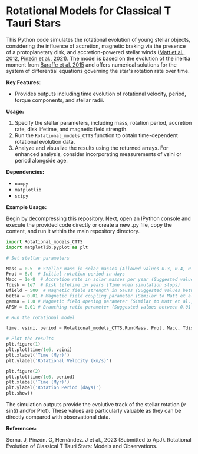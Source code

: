 # Rotational Models for Classical T Tauri Stars

This Python code simulates the rotational evolution of young stellar  objects, considering the influence of accretion, magnetic braking via the presence of a protoplanetary disk, and accretion-powered stellar winds ([Matt et al., 2012](https://iopscience.iop.org/article/10.1088/0004-637X/745/1/101), [Pinzón et al., 2021](https://iopscience.iop.org/article/10.3847/1538-3881/ac04ae)). The model is based on the evolution of the inertia moment from [Baraffe et al. 2015](https://doi.org/10.1051/0004-6361/201425481) and offers numerical solutions for the system of differential equations governing the star's rotation rate over time.

**Key Features:**

- Provides outputs including time evolution of rotational velocity, period, torque components, and stellar radii.

**Usage:**

1. Specify the stellar parameters, including mass, rotation period, accretion rate, disk lifetime, and magnetic field strength.
2. Run the `Rotational_models_CTTS` function to obtain time-dependent rotational evolution data.
3. Analyze and visualize the results using the returned arrays. For enhanced analysis, consider incorporating measurements of vsini or period alongside age.

**Dependencies:**

- `numpy`
- `matplotlib`
- `scipy`

**Example Usage:**

Begin by decompressing this repository. Next, open an IPython console and execute the provided code directly or create a new .py file, copy the content, and run it within the main repository directory.

~~~python
import Rotational_models_CTTS
import matplotlib.pyplot as plt

# Set stellar parameters

Mass = 0.5  # Stellar mass in solar masses (Allowed values 0.3, 0.4, 0.5, and so on until, 1.2)
Prot = 8.0  # Initial rotation period in days
Macc = 1e-8  # Accretion rate in solar masses per year (Suggested values between 1e-10 and 1e-6)
Tdisk = 1e7  # Disk lifetime in years (Time when simulation stops)
Bfield = 500  # Magnetic field strength in Gauss (Suggested values between 100 and 3500 G)
betta = 0.01 # Magnetic field coupling parameter (Similar to Matt et al., 2012)
gamma = 1.0 # Magnetic field opening parameter (Similar to Matt et al., 2012)
APSW = 0.01 # Branching ratio parameter (Suggested values between 0.01 and 0.6)

# Run the rotational model

time, vsini, period = Rotational_models_CTTS.Run(Mass, Prot, Macc, Tdisk, Bfield, betta, gamma, APSW)

# Plot the results
plt.figure(1)
plt.plot(time/1e6, vsini)
plt.xlabel('Time (Myr)')
plt.ylabel('Rotational Velocity (km/s)')

plt.figure(2)
plt.plot(time/1e6, period)
plt.xlabel('Time (Myr)')
plt.ylabel('Rotation Period (days)')
plt.show()
~~~

The simulation outputs provide the evolutive track of the stellar rotation (v sin(i) and/or Prot). These values are particularly valuable as they can be directly compared with observational data.

**References:**

Serna. J, Pinzón. G, Hernández. J et al., 2023 (Submitted to ApJ). Rotational Evolution of Classical T Tauri Stars: Models and Observations.
